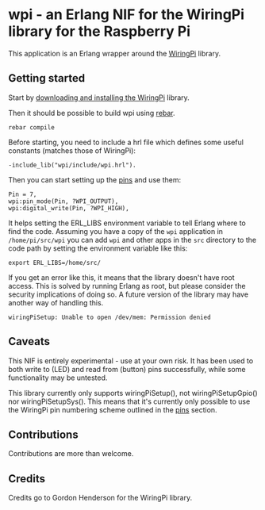 wpi - an Erlang NIF for the WiringPi library for the Raspberry Pi
=================================================================

This application is an Erlang wrapper around the [WiringPi][1] library.

Getting started
---------------

Start by [downloading and installing the WiringPi][2] library.

Then it should be possible to build wpi using [rebar][3].

    rebar compile

Before starting, you need to include a hrl file which defines some
useful constants (matches those of WiringPi):

    -include_lib("wpi/include/wpi.hrl").

Then you can start setting up the [pins][4] and use them:

    Pin = 7,
    wpi:pin_mode(Pin, ?WPI_OUTPUT),
    wpi:digital_write(Pin, ?WPI_HIGH),

It helps setting the ERL_LIBS environment variable to tell Erlang
where to find the code. Assuming you have a copy of the `wpi`
application in `/home/pi/src/wpi` you can add `wpi` and other apps in
the `src` directory to the code path by setting the environment
variable like this:

    export ERL_LIBS=/home/src/

If you get an error like this, it means that the library doesn't have
root access. This is solved by running Erlang as root, but please
consider the security implications of doing so. A future version of
the library may have another way of handling this.

    wiringPiSetup: Unable to open /dev/mem: Permission denied

Caveats
-------

This NIF is entirely experimental - use at your own risk.  It has been
used to both write to (LED) and read from (button) pins successfully,
while some functionality may be untested.

This library currently only supports wiringPiSetup(), not
wiringPiSetupGpio() nor wiringPiSetupSys(). This means that it's
currently only possible to use the WiringPi pin numbering scheme
outlined in the [pins][4] section.

Contributions
-------------

Contributions are more than welcome.

Credits
-------

Credits go to Gordon Henderson for the WiringPi library.

[1]: https://projects.drogon.net/raspberry-pi/wiringpi/
[2]: https://projects.drogon.net/raspberry-pi/wiringpi/download-and-install/
[3]: https://github.com/basho/rebar/
[4]: https://projects.drogon.net/raspberry-pi/wiringpi/pins/
